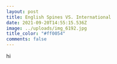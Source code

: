 ```yaml
---
layout: post
title: English Spines VS. International
date: 2021-09-20T14:55:15.536Z
image: ../uploads/img_6192.jpg
title_color: "#ff0054"
comments: false
---
```

hi